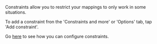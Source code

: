 
Constraints allow you to restrict your mappings to only work in some situations.

To add a constraint fron the 'Constraints and more' or 'Options' tab, tap 'Add constraint'.

Go [here](../user-guide/constraints.md) to see how you can configure constraints.